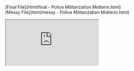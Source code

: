 [Final File](html/final - Police Militarization Midterm.html)  
[Messy File](html/messy - Police Militarization Midterm.html)


<iframe src="https://youtube.com/embed/ODGyJQX8AGA">
